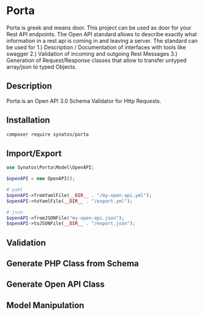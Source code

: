 # Porta

Porta is greek and means door. This project can be used as door for your Rest API endpoints.
The Open API standard allows to describe exactly what information in a rest api is coming in and leaving a server.
The standard can be used for
1.) Description / Documentation of interfaces with tools like swagger
2.) Validation of incoming and outgoing Rest Messages
3.) Generation of Request/Response classes that allow to transfer untyped array/json to typed Objects.

## Description
Porta is an Open API 3.0 Schema Validator for Http Requests.


## Installation

```sh
composer require synatos/porta
```

## Import/Export

```php
use Synatos\Porta\Model\OpenAPI;

$openAPI = new OpenAPI();

# yaml
$openAPI->fromYamlFile(__DIR__ . "/my-open-api.yml");
$openAPI->toYamlFile(__DIR__ . "/export.yml");

# json
$openAPI->fromJSONFile("my-open-api.json");
$openAPI->toJSONFile(__DIR__ . "/export.json");
```

## Validation


## Generate PHP Class from Schema


## Generate Open API Class


## Model Manipulation
 
 
 